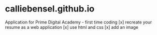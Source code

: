# calliebensel.github.io

Application for Prime Digital Academy - first time coding 
[x] recreate your resume as a web application
[x] use html and css 
[x] add an image
